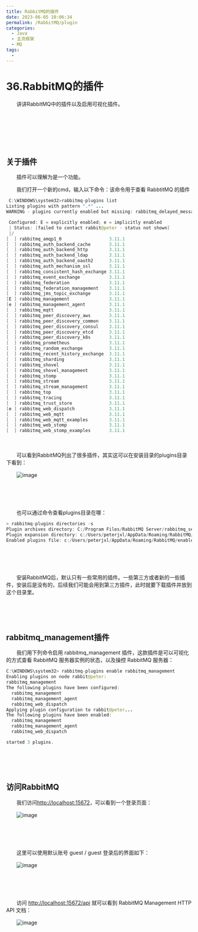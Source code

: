 ```yaml
---
title: RabbitMQ的插件
date: 2023-06-05 10:06:34
permalink: /RabbitMQ/plugin
categories:
  - Java
  - 主流框架
  - MQ
tags:
  - 
---
```

# 36.RabbitMQ的插件

　　讲讲RabbitMQ中的插件以及启用可视化插件。
<!-- more -->
　　‍

　　‍

　　‍

## 关于插件

　　插件可以理解为是一个功能。

　　我们打开一个新的cmd，输入以下命令：该命令用于查看 RabbtitMQ 的插件

```java
 C:\WINDOWS\system32>rabbitmq-plugins list
Listing plugins with pattern ".*" ...
WARNING - plugins currently enabled but missing: rabbitmq_delayed_message_exchange

 Configured: E = explicitly enabled; e = implicitly enabled
 | Status: [failed to contact rabbit@peter - status not shown]
 |/
[  ] rabbitmq_amqp1_0                  3.11.1
[  ] rabbitmq_auth_backend_cache       3.11.1
[  ] rabbitmq_auth_backend_http        3.11.1
[  ] rabbitmq_auth_backend_ldap        3.11.1
[  ] rabbitmq_auth_backend_oauth2      3.11.1
[  ] rabbitmq_auth_mechanism_ssl       3.11.1
[  ] rabbitmq_consistent_hash_exchange 3.11.1
[  ] rabbitmq_event_exchange           3.11.1
[  ] rabbitmq_federation               3.11.1
[  ] rabbitmq_federation_management    3.11.1
[  ] rabbitmq_jms_topic_exchange       3.11.1
[E ] rabbitmq_management               3.11.1
[e ] rabbitmq_management_agent         3.11.1
[  ] rabbitmq_mqtt                     3.11.1
[  ] rabbitmq_peer_discovery_aws       3.11.1
[  ] rabbitmq_peer_discovery_common    3.11.1
[  ] rabbitmq_peer_discovery_consul    3.11.1
[  ] rabbitmq_peer_discovery_etcd      3.11.1
[  ] rabbitmq_peer_discovery_k8s       3.11.1
[  ] rabbitmq_prometheus               3.11.1
[  ] rabbitmq_random_exchange          3.11.1
[  ] rabbitmq_recent_history_exchange  3.11.1
[  ] rabbitmq_sharding                 3.11.1
[  ] rabbitmq_shovel                   3.11.1
[  ] rabbitmq_shovel_management        3.11.1
[  ] rabbitmq_stomp                    3.11.1
[  ] rabbitmq_stream                   3.11.1
[  ] rabbitmq_stream_management        3.11.1
[  ] rabbitmq_top                      3.11.1
[  ] rabbitmq_tracing                  3.11.1
[  ] rabbitmq_trust_store              3.11.1
[e ] rabbitmq_web_dispatch             3.11.1
[  ] rabbitmq_web_mqtt                 3.11.1
[  ] rabbitmq_web_mqtt_examples        3.11.1
[  ] rabbitmq_web_stomp                3.11.1
[  ] rabbitmq_web_stomp_examples       3.11.1
```

　　‍

　　可以看到RabbitMQ列出了很多插件，其实这可以在安装目录的plugins目录下看到：

　　​![image](https://image.peterjxl.com/blog/image-20230530213617-nc7carj.png)​

　　‍

　　‍

　　也可以通过命令查看plugins目录在哪：

```java
> rabbitmq-plugins directories -s
Plugin archives directory: C:/Program Files/RabbitMQ Server/rabbitmq_server-3.11.1/plugins
Plugin expansion directory: c:/Users/peterjxl/AppData/Roaming/RabbitMQ/db/rabbit@peter-plugins-expand
Enabled plugins file: c:/Users/peterjxl/AppData/Roaming/RabbitMQ/enabled_plugins
```

　　‍

　　‍

　　安装RabbitMQ后，默认只有一些常用的插件。一些第三方或者新的一些插件，安装后是没有的，后续我们可能会用到第三方插件，此时就要下载插件并放到这个目录里。

　　‍

　　‍

## rabbitmq_management插件

　　我们用下列命令启用 rabbitmq_management 插件，这款插件是可以可视化的方式查看 RabbitMQ 服务器实例的状态，以及操控 RabbitMQ 服务器：

```java
C:\WINDOWS\system32> rabbitmq-plugins enable rabbitmq_management
Enabling plugins on node rabbit@peter:
rabbitmq_management
The following plugins have been configured:
  rabbitmq_management
  rabbitmq_management_agent
  rabbitmq_web_dispatch
Applying plugin configuration to rabbit@peter...
The following plugins have been enabled:
  rabbitmq_management
  rabbitmq_management_agent
  rabbitmq_web_dispatch

started 3 plugins.
```

　　‍

　　‍

## 访问RabbitMQ

　　我们访问[http://localhost:15672](http://localhost:15672/)，可以看到一个登录页面：

　　​![image](https://image.peterjxl.com/blog/image-20230521095826-21l4fnk.png)​

　　‍

　　‍

　　这里可以使用默认账号 guest / guest 登录后的界面如下：

　　​![image](https://image.peterjxl.com/blog/image-20230521095844-2zpq1z3.png)​

　　‍

　　‍

　　访问 [http://localhost:15672/api](http://localhost:15672/api/) 就可以看到 RabbitMQ Management HTTP API 文档：

　　​![image](https://image.peterjxl.com/blog/image-20230521095921-s5zcvlo.png)​

　　‍

